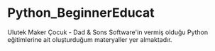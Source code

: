 # Python_BeginnerEducat
Ulutek Maker Çocuk - Dad &amp; Sons Software'in vermiş olduğu Python eğitimlerine ait oluşturduğum materyaller yer almaktadır.
